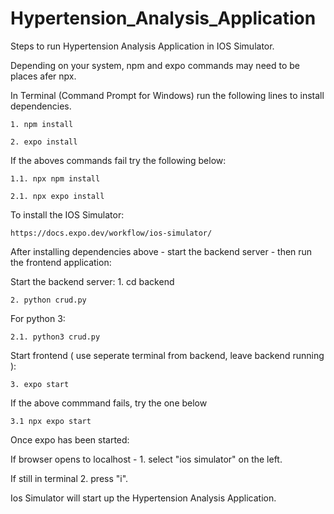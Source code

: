 # Hypertension_Analysis_Application

Steps to run Hypertension Analysis Application in IOS Simulator.

Depending on your system, npm and expo commands may need to be places afer npx.

  In Terminal (Command Prompt for Windows) run the following lines to install dependencies.
  
    1. npm install
    
    2. expo install


  If the aboves commands fail try the following below:
  
    1.1. npx npm install

    2.1. npx expo install
    
   
  To install the IOS Simulator:
   
    https://docs.expo.dev/workflow/ios-simulator/
    
  
  After installing dependencies above - start the backend server - then run the frontend application:


  Start the backend server:
    1. cd backend

    2. python crud.py

  For python 3:

    2.1. python3 crud.py

  Start frontend ( use seperate terminal from backend, leave backend running ):
  
    3. expo start

  If the above commmand fails, try the one below

    3.1 npx expo start


  Once expo has been started:

  If browser opens to localhost - 
      1. select "ios simulator" on the left.

  If still in terminal
      2. press "i".


  Ios Simulator will start up the Hypertension Analysis Application.
    